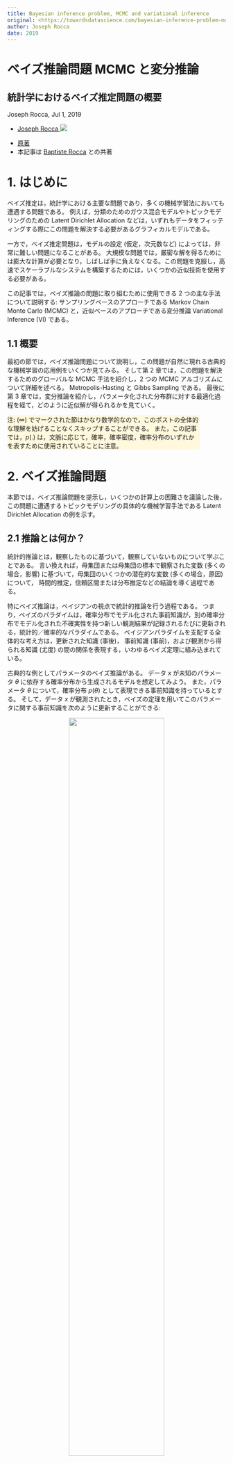 ```yaml
---
title: Bayesian inference problem, MCMC and variational inference
original: <https://towardsdatascience.com/bayesian-inference-problem-mcmc-and-variational-inference-25a8aa9bce29>
author: Joseph Rocca
date: 2019    
---    
```


# ベイズ推論問題 MCMC と変分推論
<!-- # Bayesian inference problem, MCMC and variational inference-->

## 統計学におけるベイズ推定問題の概要
<!-- Overview of the Bayesian inference problem in statistics. -->

Joseph Rocca, Jul 1, 2019

* [Joseph Rocca <img src="figures/2019Rocca_VAE_portrait.png">](https://medium.com/@joseph.rocca?source=post_page-----25a8aa9bce29--------------------------------)
<!-- (https://medium.com/@joseph.rocca?source=post_page-----f70510919f73--------------------------------) -->
<!-- * [Joseph Rocca <img src="https://miro.medium.com/fit/c/56/56/1*Ede150EkH-LDgY-m-SrmLg.png">](https://medium.com/@joseph.rocca?source=post_page-----f70510919f73--------------------------------) -->
* [原著](https://towardsdatascience.com/bayesian-inference-problem-mcmc-and-variational-inference-25a8aa9bce29)
* 本記事は [Baptiste Rocca](https://medium.com/u/20ad1309823a?source=post_page-----25a8aa9bce29--------------------------------) との共著


# 1. はじめに
<!-- ## Introduction -->

ベイズ推定は，統計学における主要な問題であり，多くの機械学習法においても遭遇する問題である。
例えば，分類のためのガウス混合モデルやトピックモデリングのための Latent Dirichlet Allocation などは，いずれもデータをフィッティングする際にこの問題を解決する必要があるグラフィカルモデルである。
<!-- Bayesian inference is a major problem in statistics that is also encountered in many machine learning methods. 
For example, Gaussian mixture models, for classification, or Latent Dirichlet Allocation, for topic modelling, are both graphical models requiring to solve such a problem when fitting the data. -->

一方で，ベイズ推定問題は，モデルの設定 (仮定，次元数など) によっては，非常に難しい問題になることがある。
大規模な問題では，厳密な解を得るためには膨大な計算が必要となり，しばしば手に負えなくなる。この問題を克服し，高速でスケーラブルなシステムを構築するためには，いくつかの近似技術を使用する必要がある。
<!-- Meanwhile, it can be noticed that Bayesian inference problems can sometimes be very difficult to solve depending on the model settings (assumptions, dimensionality, …). 
In large problems, exact solutions require, indeed, heavy computations that often become intractable and some approximation techniques have to be used to overcome this issue and build fast and scalable systems.  -->

この記事では，ベイズ推論の問題に取り組むために使用できる 2 つの主な手法について説明する: サンプリングベースのアプローチである Markov Chain Monte Carlo (MCMC) と，近似ベースのアプローチである変分推論 Variational Inference (VI) である。
<!-- In this post we will discuss the two main methods that can be used to tackle the Bayesian inference problem: Markov Chain Monte Carlo (MCMC), that is a sampling based approach, and Variational Inference (VI), that is an approximation based approach.  -->

## 1.1 概要
<!-- ## Outline -->

最初の節では，ベイズ推論問題について説明し，この問題が自然に現れる古典的な機械学習の応用例をいくつか見てみる。
そして第 2 章では，この問題を解決するためのグローバルな MCMC 手法を紹介し，2 つの MCMC アルゴリズムについて詳細を述べる。
Metropolis-Hasting と Gibbs Sampling である。
最後に第 3 章では，変分推論を紹介し，パラメータ化された分布群に対する最適化過程を経て，どのように近似解が得られるかを見ていく。
<!-- 
In the first section we will discuss the Bayesian inference problem and see some examples of classical machine learning applications in which this problem naturally appears. 
Then in the second section we will present globally MCMC technique to solve this problem and give some details about two MCMC algorithms: Metropolis-Hasting and Gibbs Sampling. 
Finally in the third section we will introduce Variational Inference and see how an approximate solution can be obtained following an optimisation process over a parametrised family of distributions. -->

<div style="background-color:cornsilk;width:88%;text-align:left">

注:  (∞) でマークされた節はかなり数学的なので，このポストの全体的な理解を妨げることなくスキップすることができる。
また，この記事では，$p(.)$ は，文脈に応じて，確率，確率密度，確率分布のいずれかを表すために使用されていることに注意。
<!-- >  Note. The subsection marked by a (∞) are pretty mathematical and can be skipped without hurting the global understanding of this post. 
Notice also that in this post p(.) is used to denote either probability, probability density or probability distribution depending on the context.-->
</div>

# 2. ベイズ推論問題
<!-- ## The Bayesian inference problem -->

本節では，ベイズ推論問題を提示し，いくつかの計算上の困難さを議論した後，この問題に遭遇するトピックモデリングの具体的な機械学習手法である Latent Dirichlet Allocation の例を示す。
<!-- In this section we present the Bayesian inference problem and discuss some computational difficulties before giving the example of Latent Dirichlet Allocation, a concrete machine learning technique of topic modelling in which this problem is encountered. -->

## 2.1 推論とは何か？
<!--## 2.1 What is inference? -->

統計的推論とは，観察したものに基づいて，観察していないものについて学ぶことである。
言い換えれば，母集団または母集団の標本で観察された変数 (多くの場合，影響) に基づいて，母集団のいくつかの潜在的な変数 (多くの場合，原因) について， 時間的推定，信頼区間または分布推定などの結論を導く過程である。
<!-- Statistical inference consists in learning about what we do not observe based on what we observe. 
In other words, it is the process of drawing conclusions such as punctual estimations, confidence intervals or distribution estimations about some latent variables (often causes) in a population, based on some observed variables (often effects) in this population or in a sample of this population. -->

特にベイズ推論は，ベイジアンの視点で統計的推論を行う過程である。
つまり，ベイズのパラダイムは，確率分布でモデル化された事前知識が，別の確率分布でモデル化された不確実性を持つ新しい観測結果が記録されるたびに更新される，統計的／確率的なパラダイムである。
ベイジアンパラダイムを支配する全体的な考え方は，更新された知識 (事後)，
事前知識 (事前)，および観測から得られる知識 (尤度) の間の関係を表現する，いわゆるベイズ定理に組み込まれている。
<!-- In particular, Bayesian inference is the process of producing statistical inference taking a Bayesian point of view. 
In short, the Bayesian paradigm is a statistical/probabilistic paradigm in which a prior knowledge, modelled by a probability distribution, is updated each time a new observation, whose uncertainty is modelled by another probability distribution, is recorded. 
The whole idea that rules the Bayesian paradigm is embed in the so called Bayes theorem that expresses the relation between the updated knowledge (the “posterior”), the prior knowledge (the “prior”) and the knowledge coming from the observation (the “likelihood”).
-->

古典的な例としてパラメータのベイズ推論がある。
データ $x$ が未知のパラメータ $\theta$ に依存する確率分布から生成されるモデルを想定してみよう。
また，パラメータ $\theta$ について，確率分布 $p(\theta)$ として表現できる事前知識を持っているとする。
そして，データ $x$ が観測されたとき，ベイズの定理を用いてこのパラメータに関する事前知識を次のように更新することができる:
<!-- A classical example is the Bayesian inference of parameters. 
Let’s assume a model where data x are generated from a probability distribution depending on an unknown parameter θ. 
Let’s also assume that we have a prior knowledge about the parameter θ that can be expressed as a probability distribution p(θ). 
Then, when data x are observed, we can update the prior knowledge about this parameter using the Bayes theorem as follows 
-->

<center>
<img src="figures/2019Rocca_fig1.jpg" width="66%"><br/>
<div style="width:49%;text-align:left;background-color:cornsilk">

図 1. 観測されたデータからパラメータを推定する際に適用されるベイズの定理の説明
<!-- Illustration of the Bayes theorem applied to the inference of a parameter given observed data. -->
</div></center>

## 2.2 計算上の問題点
<!-- ## Computational difficulties -->

ベイズの定理によれば，事後評価の計算には，事前，尤度，証拠の 3 つの項が必要であるとされている。
最初の 2 つは，想定されるモデルの一部であるため，簡単に表現することができる (多くの状況では，事前と尤度は明示的に知られている)。
しかし，3 つ目の項，つまり正規化係数は，以下のように計算する必要がある: 
<!-- The Bayes theorem tells us that the computation of the posterior requires three terms: a prior, a likelihood and an evidence. 
The first two can be expressed easily as they are part of the assumed model (in many situation, the prior and the likelihood are explicitly known). 
However, the third term, that is a normalisation factor, requires to be computed such that -->

$$
p(x)= \int_{\theta}p(x\vert\theta)\;p(\theta)\;d\theta.
$$

この積分は低次元ではそれほど困難なく計算できるが，高次元では難解になることがある。
この場合，事後分布を厳密に計算することは現実的に不可能であり，この事後分布を知る必要がある問題 (例えば，平均の計算など) の解を得るためには，何らかの近似的な手法を用いなければならない。
<!-- Although in low dimension this integral can be computed without too much difficulties, it can become intractable in higher dimensions. 
In this last case, the exact computation of the posterior distribution is practically infeasible and some approximation techniques have to be used to get solutions to problems that require to know this posterior (such as mean computation, for example).
-->

ベイズ推定問題には，例えば変数が離散的である場合の組合せ問題など，他の計算上の困難が生じることがあることに気付くことができる。
これらの困難を克服するために最もよく使われるアプローチとして，マルコフ連鎖モンテカルロ法と変分推論法がある。
この記事の後半で，特に「正規化因子問題」に焦点を当てて，この 2 つのアプローチについて説明するが，ベイズ推定に関連する他の計算上の困難に直面したときにも，これらの方法が重要になることを覚えておく必要がある。
<!-- We can notice that some other computational difficulties can arise from Bayesian inference problem such as, for example, combinatorics problems when some variables are discrete. 
Among the approaches that are the most used to overcome these difficulties we find Markov Chain Monte Carlo and Variational Inference methods. Later in this post, we will describe these two approaches focusing especially on the “normalisation factor problem” but one should keep in mind that these methods can also be precious when facing other computational difficulties related to Bayesian inference.
-->

次節以降でもう少し一般化するが，$x$ が所与であり，パラメータとして扱えるので，$\theta$ の確率分布が正規化因子まで定義されている状況に直面することができる。
<!-- In order to make things a lit bit more general for the upcoming sections, we can observe that, as x is supposed to be given and can, so, be teated as a parameter, we face a situation where we have a probability distribution on θ defined up to a normalisation factor
-->

$$
\pi_{x}(\theta) \equiv p(\theta\vert x)\propto p(x\vert\theta)\;p(\theta)\equiv g_{x}(\theta)
$$

次の 2 節で MCMC と VI を説明する前に，潜在ディレクリ配置 Latent Dirichlet Allocation を用いた機械学習におけるベイズ推論問題の具体例を挙げる。
<!-- Before describing MCMC and VI in the next two sections, let’s give a concrete example of Bayesian inference problem in machine learning with Latent Dirichlet Allocation. -->

### 2.2.1 例
<!-- ### 2.2.1 Example-->

ベイズ推定問題は、例えば確率的グラフィカルモデルを仮定した機械学習手法において，ある観測値が与えられたときに，そのモデルの潜在変数を復元したい場合に，自然に現れるものである。
トピックモデリングでは，LDA (Latent Dirichlet Allocation) 法がコーパス中のテキストの記述のためにこのようなモデルを定義している。
したがって，サイズ V の完全なコーパスの語彙と与えられたトピック数 T が与えられたとき，このモデルは以下のように仮定する:
<!--
Bayesian inference problem naturally appears, for example, in machine learning methods that assume a probabilistic graphical model and where, given some observations, we want to recover latent variables of the model. 
In topic modelling, the Latent Dirichlet Allocation (LDA) method defines such a model for the description of texts in a corpus. 
Thus, given the full corpus vocabulary of size V and a given number of topics T, the model assumes:
-->

- 各トピックについて，語彙に対する「トピック-単語」確率分布が存在する(Dirichlet 事前分布を仮定)。
- 各文書に対して，トピックに対する「文書-トピック」確率分布が存在する (これもディリクレ事前分布を仮定)。
- 文書内の各単語は，まず文書の「文書-トピック」分布からトピックを抽出し，次に，抽出されたトピックに付随する「トピック-単語」分布から単語を抽出するようにサンプリングされる。
<!-- - there exists, for each topic, a “topic-word” probability distribution over the vocabulary (with a Dirichlet prior assumed) 
- there exists, for each document, a “document-topic” probability distribution over the topics (with another Dirichlet prior assumed) 
- each word in a document have been sampled such that, first, we have sampled a topic from the “document-topic” distribution of the document and, second, we have sampled a word from the “topic-word” distribution attached to the sampled topic
-->

この手法の目的は，観測されたコーパスの潜在的なトピックと，各文書のトピック分解を推定することである (モデルで仮定されたディリクレ事前分布に由来)。
LDA の詳細は省略するが，非常に大雑把に言えば，コーパスに含まれる単語のベクトルを $w$, これらの単語に関連するトピックのベクトルを $z$ とすると，観測された $w$ に基づいてベイズ的手法で $z$ を推定することである。
<!-- The purpose of the method, whose name comes from the Dirichlet priors assumed in the model, is then to infer the latent topics in the observed corpus as well as the topic decomposition of each documents. 
Even if we won’t dive into details of LDA, we can say very roughly, denoting w the vector of words in the corpus and z the vector of topics associated to these words, that we want to infer z based on the observed w in a Bayesian way:
-->

$$
p(z\vert w) =\frac{p(w\vert z)p(z)}{p(w)} = \frac{p(w\vert z)p(z)}{\int_{z}p(w\vert z)\;p(z)\;dz}.
$$

ここでは，次元が大きいために正規化因子が絶対的に困難であることに加え，(問題のいくつかの変数が離散的であるため) 組合せ的な問題に直面し，MCMC か VI を使って近似解を得る必要がある。
トピックモデリングとその基礎となるベイズ推定問題に興味のある読者は LDA に関する [この参考文献](http://www.jmlr.org/papers/volume3/blei03a/blei03a.pdf) を参照。
<!-- Here, beyond the fact that the normalisation factor is absolutely intractable due to a huge dimensionality, we face a combinatoric challenge (as some variables of the problem are discrete) that require to use either MCMC or VI to get an approximate solution. 
The reader interested by topic modelling and its specific underlying Bayesian inference problem can take a look at this reference paper on LDA.
-->

<center>
<img src="figures/2019Rocca_fig2.jpg" width="77%"><br/>
<div style="background-color:cornsilk;width:66%;text-align:left">

図 2. Latent Dirichlet Allocation の説明図
<!-- Illustration of the Latent Dirichlet Allocation method. -->
</div></center>

# 3. マルコフ・チェーン・モンテカルロ法 (MCMC)
<!-- # Markov Chains Monte Carlo (MCMC)-->

先に述べたように，ベイズ推定問題を扱う際に直面する主な困難の 1 つは，正規化因子に由来するものである。
本節では，この問題とベイズ推定に関連する他のいくつかの計算上の困難を克服するための可能な解決策を構成する MCMC サンプリング法について説明する。
<!-- As we mentioned before, one of the main difficulty faced when dealing with a Bayesian inference problem comes from the normalisation factor. 
In this section we describe MCMC sampling methods that constitute a possible solution to overcome this issue as well as some others computational difficulties related to Bayesian inference.
-->

## 3.1 サンプリングの方法
<!-- ## 3.1 The sampling approach-->

サンプリング法の考え方は以下の通りである。
まず，ある係数まで定義された確率分布からサンプルを抽出する方法 (MCMC) があるとする。
すると，事後確率を含む難解な計算を扱う代わりに，この分布からサンプルを得て (正規化されていない部分の定義だけを用いて)， これらのサンプルを用いて平均や分散などの様々な時間的統計量を計算したり，カーネル密度推定によって分布を近似したりすることができる。
<!--The idea of sampling methods is the following. 
Let’s assume first that we have a way (MCMC) to draw samples from a probability distribution defined up to a factor. 
Then, instead of trying to deal with intractable computations involving the posterior, we can get samples from this distribution (using only the not normalised part definition) and use these samples to compute various punctual statistics such as mean and variance or even to approximate the distribution by Kernel Density Estimation.-->

次節で述べる VI 法とは対照的に，MCMC 法は調査した確率分布 (ベイズ推論の場合の事後値) に対してモデルを仮定しない。
その結果，これらの方法はバイアスは低いが分散が大きく，ほとんどの場合，VI から得られる結果よりもコストがかかるが，より正確であることを意味する。
<!-- Contrarily to VI methods described in the next section, MCMC approaches assume no model for the studied probability distribution (the posterior in the Bayesian inference case). 
As a consequence, these methods have a low bias but a high variance and it implies that results are most of the time more costly to obtain but also more accurate than the one we can get from VI. -->

本節の最後に，今述べたサンプリング過程は，ベイズ推定の事後分布に限定されるものではなく，より一般的に，確率分布がその正規化因子まで定義されているあらゆる状況で使用できることを，もう一度概説する。
<!-- To conclude this subsection, we outline once more the fact that this sampling process we just described is not constrained to the Bayesian inference of posterior distribution and can also, more generally, be used in any situation where a probability distribution is defined up to its normalisation factor.-->

<center>
<img src="figures/2019Rocca_fig3.jpg" width="88%">
<div style="background-color:cornsilk;width:49%;text-align:left">

図 3. サンプリング手法（MCMC）の説明図。
<!-- Illustration of the sampling approach (MCMC). -->
</div></center>

## 3.2 MCMC の考え方
<!-- ## 3.2 The idea of MCMC-->

統計学において，マルコフ連鎖モンテカルロ法は，与えられた確率分布からサンプルを生成することを目的としている。
この手法の名前の「モンテカルロ」の部分はサンプリングの目的からきており「マルコフ連鎖」の部分はこれらのサンプルを得る方法からきている (読者は [マルコフ連鎖についての入門記事](https://towardsdatascience.com/brief-introduction-to-markov-chains-2c8cab9c98ab) を参照)。
<!-- In statistics, Markov Chain Monte Carlo algorithms are aimed at generating samples from a given probability distribution. 
The “Monte Carlo” part of the method’s name is due to the sampling purpose whereas the “Markov Chain” part comes from the way we obtain these samples (we refer the reader to our introductory post on Markov Chains). -->

サンプルを生成するためには，サンプリングしたい定常分布を持つマルコフ連鎖を設定することである。
そして，そのマルコフ連鎖から，定常状態に (ほぼ) 到達するのに十分な長さのランダムな状態列をシミュレートし，生成されたいくつかの状態をサンプルとして保持することができる。
<!-- In order to produce samples, the idea is to set up a Markov Chain whose stationary distribution is the one we want to sample from. 
Then, we can simulate a random sequence of states from that Markov Chain that is long enough to (almost) reach the steady state and then keep some generated states as our samples. -->

確率変数の生成手法の中でも MCMC はかなり高度な手法であり (他の手法については [GAN に関する投稿](https://towardsdatascience.com/understanding-generative-adversarial-networks-gans-cd6e4651a29) ですでに説明した)，**乗法定数までしか定義できない非常に難しい確率分布からサンプルを取得することが可能** である。
MCMC で正規化されていない分布からサンプルを得ることができるという直感に反する事実は，これらの正規化因子に影響されないマルコフ連鎖を定義する特定の方法からきています。
<!--Among the random variables generation techniques, MCMC is a pretty advanced kind of methods (we already discussed an other method in our post about GANs) that makes possible to get samples from a very difficult probability distribution potentially defined only up to a multiplicative constant. 
The counter-intuitive fact that we can obtain, with MCMC, samples from a distribution not well normalised comes from the specific way we define the Markov Chain that is not sensitive to these normalisation factor. -->


<center>
<img src="figures/2019Rocca_fig4.png" width="88%"><br/>
<!-- <img src="https://miro.medium.com/max/1400/1*AZBh2kDanLoTFmb3yzErGQ@2x.png" width="77%"><br/> -->
<div style="background-color:cornsilk;width:66%;text-align:left">

図 4. マルコフ連鎖モンテカルロ法は，因子まで定義できる難しい確率分布からサンプルを生成することを目的としている
<!-- The Markov Chain Monte Carlo approach is aimed at generating samples from a difficult probability distribution that can be defined up to a factor. -->
</div></center>

## 3.3 マルコフ連鎖の定義
<!-- ## 3.3 Definition of the Markov Chain-->

MCMC のアプローチ全体は，サンプリングしたいものを定常分布とするマルコフ連鎖を構築する能力に基づいている。
これを実現するために，メトロポリス・ヘイスティングとギブスサンプリングのアルゴリズムは，両方ともマルコフ連鎖の特別な性質である可逆性を利用する。
<!-- The whole MCMC approach is based on the ability to build a Markov Chain whose stationary distribution is the one we want to sample from. 
In order to do so, Metropolis-Hasting and Gibbs Sampling algorithms both use a particular property of Markov Chains: reversibility.-->

遷移確率を持つ状態空間 E 上のマルコフ連鎖を以下のように定義する:
<!-- A Markov Chain over a state space E with transition probabilities denoted by  -->

$$
\kappa(\alpha,\beta)\equiv p(X_ {n+1}=\beta\vert X_ {n}=\alpha),
$$

次のような確率分布 $\gamma$ が可逆であると言う。<!-- is said to be reversible if there exists a probability distribution γ such that -->

$$
\kappa(\alpha,\beta)\gamma(\alpha)=\kappa(\beta,\alpha)\gamma(\beta)\hspace{2cm}\forall \alpha,\beta\in E
$$

このようなマルコフ連鎖では，以下を容易に確認できる
<!-- For such Markov Chain, we can easily verify that we have -->

$$
\int_ {\beta\in E}\kappa(\beta,\alpha)\gamma(\beta)\,d\beta=\int_ {\beta\in E}\kappa(\alpha,\beta)\gamma(\alpha)\,d\beta=\gamma(\alpha)
$$

であり $\gamma$ は定常分布 (マルコフ連鎖が既約なら唯一) である。
<!-- and, then, γ is a stationary distribution (the only one if the Markov Chain is irreducible). -->

ここで，標本化したい確率分布 $\pi$ が，ある因子までしか定義されていないと仮定する
<!-- Let’s now assume that the probability distribution π we want to sample from is only defined up to a factor-->

$$
\pi(\cdot)=C\times g(\cdot)\propto g(\cdot)
$$

(ここで C は未知の乗法定数)。
以下の同値が成立することに気づくことができる。
<!-- (where C is the unknown multiplicative constant). 
We can notice that the following equivalence holds-->

$$
\begin{aligned}
\kappa(\alpha,\beta)\pi(\alpha) &= \kappa(\beta,\alpha)\pi(\beta) \hspace{1cm}\forall \alpha,\beta\in E\\
\Leftrightarrow \kappa(\alpha,\beta)g(\alpha) &=\kappa(\beta,\alpha)g(\beta)\hspace{1cm}\forall\alpha,\beta\in E\\
\end{aligned}
$$

そして，最後の等式を検証するために定義された遷移確率  $\kappa(\cdot,\cdot)$ を持つマルコフ連鎖は，予想通り $\pi$ を定常分布として持つことになる。
このように，明示的に計算できない確率分布 $\pi$ を定常分布に持つマルコフ連鎖を定義することができる。
<!-- and, then, a Markov Chain with transition probabilities k(.,.) defined to verify the last equality will have, as expected, π as stationary distribution. 
Thus, we can define a Markov Chain that have for stationary distribution a probability distribution π that can’t be explicitly computed.-->


## 3.4 ギブスサンプリング遷移 (∞)
<!-- ### The Gibbs Sampling transitions (∞)-->

定義したいマルコフ連鎖が D 次元で，次のようなものであるとする: 
<!-- Let’s assume that the Markov Chain we want to define is D-dimensional, such that -->

$$
X_ {n} = \left(X_ {n,1}, X_ {n,2},\ldots, X_ {n,D}\right)
$$

**ギブスサンプリング法** は，結合確率が難解でも，ある一次元の条件付き分布が他の次元から与えられると計算できる，という仮定に基づいている。
この考え方に基づき，反復回数 $n+1$ において，次に訪れる状態が以下のような処理で与えられるように遷移が定義される。
<!-- The Gibbs Sampling method is based on the assumption that, even if the joint probability is intractable, the conditional distribution of a single dimension given the others can be computed. 
Based on this idea, transitions are defined such that, at iteration n+1, the next state to be visited is given by the following process.
-->

まず $X_ {n}$ の D 次元の中からランダムに整数 $d$ を選択する。
次に，他の次元を固定とした場合の条件付き確率に従って，その次元の新しい値をサンプリングする。
<!-- First we randomly choose an integer d among the D dimensions of X_n. 
Then we sample a new value for that dimension according to the corresponding conditional probability given that all the other dimensions are kept fixed: -->

$$
d\sim \text{Uniform}(\{1,2,\ldots,D\}), X_ {(n+1),j}= X_ {n,j}\hspace{1cm}\forall j\ne d\text{ and }X_ {(n+1),d}
\sim \pi_ {d}(\cdot\vert X_ {n,\neg d})
$$

ここで <!-- where -->

$$
\pi_ {d}(\cdot\vert X_ {n,\neg d})
=\frac{\pi(X_ {n,1},\ldots,X_ {n,(d-1)}\cdot X_ {n,(d+1)},\ldots, X_ {n,D})}{
    \int \pi(X_ {n,1},\ldots,X_ {n,(d-1)}\cdot X_ {n,(d+1)},\ldots, X_ {n,D})\,du}
=\frac{g(X_ {n,1},\ldots,X_ {n,(d-1)}\cdot X_ {n,(d+1)},\ldots, X_ {n,D})}{
    \int g(X_ {n,1},\ldots,X_ {n,(d-1)}\cdot X_ {n,(d+1)},\ldots, X_ {n,D})\,du}
$$

は，他のすべての次元が与えられたときの d 番目の次元の条件付き分布である。
<!-- is the conditional distribution of the d-th dimension given all the other dimensions.-->

形式的には
<!--Formally, if we denote -->

$$
\alpha\sim_{d}\beta \Leftrightarrow \alpha_ {i}=\beta_ {i}\hspace{1cm}\forall i\ne d
$$

とすると、遷移確率は次のように書ける
<!-- the transition probabilities can then be written -->

$$
\kappa(\alpha,\beta)= \left\{\begin{aligned}
\frac{1}{D} \frac{g(\beta)}{\int_ {\gamma\sim_ {d}\alpha} g(\gamma)d\gamma} & \hspace{1cm}\text{ if }\beta\sim_ {d}\alpha\\
0                                                                           & \hspace{1cm}\text{ otherwise}\\
\end{aligned}\right.
\hspace{1cm}\forall \beta\ne\alpha
$$

で期待通りの局所的なバランスが検証され，唯一の非自明なケースとなった。
<!-- and, so, the local balance is verified as expected with, for the only non-trivial case,-->

$$
g(\alpha)\kappa(\alpha,\beta)
= \frac{1}{D}\frac{g(\alpha)g(\beta)}{\int_ {\gamma\sim_ {d}\alpha}g(\gamma)d\gamma}
= \frac{1}{D}\frac{g(\beta)g(\alpha)}{\int_ {\gamma\sim_ {d}\beta}g(\gamma)d\gamma}
= g(\beta)\kappa(\beta,\alpha)
$$

## 3.5 メトロポリス・ヘイスティング遷移(∞)
<!-- ## 3.5 The Metropolis-Hasting transitions (∞)-->

ギブス法に関わる条件付き分布でさえ，あまりにも複雑で求めることができない場合がある。
そのような場合には，メトロポリス・ヘイスティングを利用することができる。
そのために，まず遷移を示唆する役割を果たす側面の遷移確率 $h(\cdot,\cdot)$  を定義する。
そして，反復 $n+1$ において，マルコフ連鎖が次に訪れるべき 状態を次のような過程で定義する。
まず，$h$ から「提案された遷移」$x$ を引き，それを受け入れる関連確率 $r$ を計算する。
<!--
Sometimes even conditional distributions involved in Gibbs methods are far too complex to be obtained. 
In such cases, Metropolis-Hasting can then be used. 
For this, we start by defining a side transition probability h(.,.) that will serve at suggesting transitions. 
Then, at iteration n+1, the next state to be visited by the Markov Chain is defined by the following process. 
We first draw a “suggested transition” x from h and compute a related probability r to accept it:
-->

$$
x\sim h(X_ {n},\cdot)\hspace{1cm}\text{and}\hspace{1cm}r=\min\left(1,\frac{g(x)h(x,X_ {n})}{g(X_ {n})h(X_ {n},x)}\right)
$$

そして、有効な遷移は以下のように選択される:
<!-- Then the effective transition is chosen such that-->

$$
X_ {n+1}=\left\{
\begin{aligned}
x      & \hspace{1cm}\text{ with probability } r\\
X_ {n} & \hspace{1cm}\text{ with probability } 1-r\\
\end{aligned}\right.
$$

形式的には，遷移確率は以下のように書くことができる: 
<!-- Formally, the transition probabilities can then be written -->

$$
\kappa(\alpha,\beta)= h(\alpha,\beta)\min\left(1,\frac{g(\beta)h(\beta,\alpha)}{g(\alpha)h(\alpha,\beta)}\right)\hspace{1cm}\forall\beta\ne\alpha
$$

ということで，予想通りローカルバランスが検証された。
<!-- and, so, the local balance is verified as expected-->

$$
\begin{aligned}
g(\alpha)\kappa(\alpha,\beta) &= g(\alpha)h(\alpha,\beta)\min\left(1,\frac{g(\beta)h(\beta,\alpha)}{g(\alpha)h(\alpha,\beta)}\right)=\min(g(\alpha)h(\alpha,\beta),g(\beta)h(\beta,\alpha))\\
                              &= g(\alpha)h(\alpha,\beta)\min\left(1,\frac{g(\beta)h(\beta,\alpha)}{g(\alpha)h(\alpha,\beta)}\right)=g(\beta)\kappa(\beta,\alpha)\\
\end{aligned}
$$

## 3.6 サンプリング過程
<!-- ## 3.6 The sampling process-->

マルコフ連鎖が定義できたら，ランダムな状態列 (ランダムに初期化) をシミュレートし，そのうちのいくつかは，目標とする分布に従うと同時に独立であるサンプルを得るように選択し続けることができる。
<!-- Once our Markov Chain has been defined, we can simulate a random sequence of states (randomly initialised) and keep some of them chosen such as to obtain samples that, both, follow the targeted distribution and are independent. -->

まず，狙った分布に (ほぼ) 従うサンプルを得るためには，マルコフ連鎖の定常状態 (定常状態は理論的には漸近的にしか到達しない) にほぼ到達するような生成系列の先頭から十分遠い状態のみを考慮する必要がある。
したがって，最初にシミュレートされた状態はサンプルとして使用できず，定常状態に到達するために必要なこの段階をバーンイン時間と呼ぶ。
実際には，このバーンイン時間の長さを知ることはかなり困難であることに注意。
<!-- First, in order to have samples that (almost) follow the targeted distribution, we need to only consider states far enough from the beginning of the generated sequence to have almost reach the steady state of the Markov Chain (the steady state being, in theory, only asymptotically reached). 
Thus, the first simulated states are not usable as samples and we call this phase required to reach stationarity the burn-in time. 
Notice that, in practice it is pretty difficult to know how long this burn-in time has to be. -->

次に (ほぼ) 独立なサンプルを得るためには，バーンイン時間後の系列の連続した状態を全て保持することはできない。
実際，マルコフ連鎖の定義では，2 つの連続した状態の間に強い相関があることを意味しており，ほぼ独立とみなせるほど互いに離れている状態のみをサンプルとして保持する必要がある。
実際には，ほぼ独立とみなされるために 2 つの状態の間に必要なラグは，自己相関関数の分析によって推定することができる (数値の場合のみ)。
<!--
Second, in order to have (almost) independent samples, we can’t keep all the successive states of the sequence after the burn-in time. 
Indeed, the Markov Chain definition implies a strong correlation between two successive states and we then need to keep as samples only states that are far enough from each other to be considered as almost independent.
In practice, the lag required between two states to be considered as almost independent can be estimated through the analysis of the autocorrelation function (only for numeric values).
-->

そこで，目標とする分布に従う独立なサンプルを得るために，生成された系列から，互いにラグ L だけ離れていて，バーンイン時間 B の後に来る状態を保持することにする。
従って，マルコフ連鎖の連続する状態を 
<!-- So, in order to get our independent samples that follow the targeted distribution, we keep states from the generated sequence that are separated from each other by a lag L and that come after the burn-in time B. 
Thus, if the successive states of the Markov Chain are denoted 
-->

$$
(X_ {n})_ {n\ge0}= X_ {0},X_ {1}, X_ {2},\ldots
$$

のみをサンプルとする。
<!-- we only keep as our samples the states-->

$$
X_ {B}, X_ {B+L}, X_ {B+2L}, X_ {B+3L},\ldots
$$

<center>
<img src="figures/2019Rocca_fig5.png" width="77%"><br/>
<!-- <img src="https://miro.medium.com/max/1400/1*IH4LadJXK8wBHTAMvVQkfw@2x.png" width="66%"> -->
<div style="background-color:cornsilk;width:66%;text-align:left">

図 5. MCMC サンプリングではバーンイン時間とラグを考慮する必要がある。
<!-- MCMC sampling requires to consider both a burn-in time and a lag. -->
</div></center>


# 4. 変分推論 (VI)
<!-- # 4. Variational Inference (VI)-->

推論問題に関連する計算の難しさを克服するもう一つの可能な方法は，パラメター化された族の中から分布の最良の近似を見つけることからなる変分推論法を用いることである。
この最良の近似を見つけるために，我々は (族のパラメータに対する) 最適化処理に従う。
<!--
Another possible way to overcome computational difficulties related to inference problem is to use Variational Inference methods that consist in finding the best approximation of a distribution among a parametrised family. 
In order to find this best approximation, we follow an optimisation process (over the family parameters) that only require the targeted distribution to be defined up to a factor.
-->

## 4.1 近似アプローチ
<!-- ## 4.1 The approximation approach-->

VI 法は，ある複雑な目標確率分布の最良の近似を，与えられた族の中から探索することからなる。
具体的には，パラメータ化された分布族を定義し，パラメータ上で最適化し，よく定義された誤差尺度に関して，目標に最も近い要素を得るというものである。
<!--
VI methods consist in searching for the best approximation of some complex target probability distribution among a given family. 
More specifically, the idea is to define a parametrised family of distributions and to optimise over the parameters to obtain the closest element to the target with respect to a well defined error measure.
-->

ここでまだ，正規化因子 C までで定義された確率分布 $\pi$ を考える。
<!-- Let’s still consider our probability distribution π defined up to a normalisation factor C:-->

$$
\pi(\cdot)=C\times g(\cdot)\propto g(\cdot)
$$

そして，より数学的に，パラメトリックな分布の族を表すと，以下のようになる: 
<!-- Then, in more mathematical terms, if we denote the parametrised family of distributions-->

$$
\mathcal{F}_ {\Omega} = \left\{f_ {\omega};\omega\in\Omega\right\}\hspace{2cm}\Omega\equiv\text{ set possible parameters}
$$

とし，2 つの分布 $p$ と $q$ の間の誤差尺度 $E(p,q)$ を考え，次のような最適なパラメータを探索する。
<!-- and we consider the error measure E(p,q) between two distributions p and q, we search for the best parameter such that-->

$$
\omega^ {\star}=\text{argmin}_ {\omega\in\Omega} E(f_ {\omega},\pi)
$$

もし $\pi$ を明示的に正規化することなくこの最小化問題を解くことができれば，難解な計算を扱う代わりに，$f_ {\omega}^ {\star}$ を近似値として用いて様々な量を推定することができるようになる。
変分推論が意味する最適化問題は，直接の計算 (正規化，組合せ論,...) よりはるかに単純に扱えるはずである。
<!-- If we can solve this minimisation problem without having to explicitly normalise π, we can use f_𝜔* as an approximation to estimate various quantities instead of dealing with intractable computations. 
The optimisation problem implied by variational inference approaches is, indeed, supposed to be much simpler to handle than issues coming from direct computations (normalisation, combinatorics, …).-->

サンプリングアプローチとは異なり，モデル (パラメトリック族) が仮定されるため，バイアスがかかるが分散も小さくなる。
一般に VI 法は MCMC 法より精度が劣るが，より速く結果が得られる。
これらの方法は，大規模で非常に統計的な問題によりよく適応している。
<!-- Contrarily to sampling approaches, a model is assumed (the parametrised family), implying a bias but also a lower variance. 
In general VI methods are less accurate that MCMC ones but produce results much faster: these methods are better adapted to big scale, very statistical, problems.
-->

<center>
<img src="figures/2019Rocca_fig6.png" width="77%"><br/>
<!-- <img src="https://miro.medium.com/max/1400/1*Ei3-DC1_4RRzaDYfOOHbZA@2x.png" width="77%"><br/> -->
<div style="background-color:cornsilk;width:66%;text-align:left">

図 6. 近似アプローチ (変分推論) の説明図
<!-- Illustration of the approximation approach (Variational Inference). -->
</div></center>


## 4.2 分布族
<!-- ## 4.2 Family of distribution-->

最初に設定する必要があるのは，最良の近似を探索する空間を定義するパラメータ化された分布族である。
<!-- The first thing we need to set up is the parametrised family of distributions that defines the space in which we search for our best approximation. -->

族を選択することで，手法の偏りと複雑さの両方を制御するモデルが定義される。
かなり限定的なモデル (単純族) を仮定すると，バイアスは高くなるが，最適化処理は単純になる。
逆に，かなり自由なモデル (複雑な族) を仮定すると，バイアスはかなり低くなるが，最適化は難しくなります (難解ではないにしても)。
このように，最終的な近似の品質を保証するのに十分な複雑な族と，最適化処理を扱いやすくするのに十分な単純な族の間の適切なバランスを見出す必要がある。
もし，族内のどの分布も目標分布に近くない場合は，最良の近似であっても悪い結果になることを心に留めておく必要がある。
<!--
The choice of the family defines a model that control both the bias and the complexity of the method. 
If we assume a pretty restrictive model (simple family) then we have a high bias but the optimisation process is simple. 
On the contrary, if we assume a pretty free model (complex family) the bias is much lower but the optimisation is harder (if not intractable). 
Thus, we have to find the right balance between a family that is complex enough to ensure a good quality of the final approximation and a family that is simple enough to make the optimisation process tractable. 
We should keep in mind that if no distribution in the family is close to the target distribution, then even the best approximation can give poor results.
-->

**平均場変分族** は，考慮されたランダムベクトルのすべての成分が独立である確率分布族である。
この系列の分布は，各独立成分が積の異なる因子によって支配されるような積密度を持つ。
したがって，平均場変分族に属する分布は，次のように書くことができる密度を持つ。
<!-- The mean-field variational family is a family of probability distributions where all the components of the considered random vector are independent. 
Distributions from this family have product densities such that each independent component is governed by a distinct factor of the product. 
Thus, a distribution that belongs to the mean-field variational family has a density that can be written -->

$$
f(z)=\prod_ {j=1}^ {m}f_ {j}(z_ {j})
$$

ここで $m$ 次元の確率変数 $z$ を仮定している。
表記が省略されていても，すべての密度 $f_ {j}$  はパラメータ化されていることに注意。
例えば，各密度 $f_ {j}$ が平均と分散のパラメータを持つ正規分布である場合，大域的密度 $f$ はすべての独立した要因から来るパラメータのセットによって定義され，最適化はこのパラメータのセット全体に対して行わる。
<!-- where we have assumed a m-dimensional random variable z. 
Notice that, even if it has been omitted in the notation, all the densities f_j are parametrised. 
So, for example, if each density f_j is a Gaussian with both mean and variance parameters, the global density f is then defined by a set of parameters coming from all the independent factors and the optimisation is done over this entire set of parameters.
-->

<center>
<img src="figures/2019Rocca_fig7.png" width="77%"><br/>
<!-- <img src="https://miro.medium.com/max/1400/1*6N1m9kwigxbMVn1OHlun3w@2x.png" width="77%"> -->
<div style="background-color:cornsilk;width:66%;text-align:left">

図 7. 変分推論における分布族の選択は，最適化処理過程の難易度と最終的な近似の質の両方を設定する
<!-- The choice of the family in variational inference sets both the difficulty of the optimisation process and the quality of the final approximation. -->
</div></center>


## 4.3 カルバック・ライブラー・ダイバージェンス
<!-- ## 4.3 Kullback-Leibler divergence-->

分布族が定義されれば，与えられた確率分布 (正規化因子まで明示的に定義されている) の最良の近似を，この分布族の中からどのように見つけるか，という問題である。
最良近似は明らかに我々が考慮する誤差測定の性質に依存するとしても，我々が比較したいのは量そのものよりも量分布 (確率分布としてはユニタリーでなければならない) なので、最小化問題は正規化因子に敏感であってはならないと考えるのは極めて自然だと思われる。
<!--
Once the family has been defined, one major question remains: how to find, among this family, the best approximation of a given probability distribution (explicitly defined up to its normalisation factor)? 
Even if the best approximation obviously depends on the nature of the error measure we consider, it seems pretty natural to assume that the minimisation problem should not be sensitive to normalisation factors as we want to compare masses distributions more than masses themselves (that have to be unitary for probability distributions).
-->

そこで，カルバック・ライブラー (KL) ダイバージェンスを定義し，この尺度が問題を正規化要因に左右されなくすることを見てみよう。
$p$ と $q$ を 2 つの分布とすると，KL ダイバージェンスは以下のように定義される: 
<!-- So, let’s now define the Kullback-Leibler (KL) divergence and see that this measure makes the problem insensitive to normalisation factors. 
If p and q are two distributions, the KL divergence is defined as follows
-->

$$
KL(p,q)=\mathbb{E}_ {z\sim p}\left[\log p(z)\right] - \mathbb{E}_ {z\sim p}\left[\log q(z)\right]
$$

この定義により，容易に以下を得る:
<!-- From that definition, we can pretty easily see that we have -->

$$
KL(f_ {\omega}, C_ {g})=\mathbb{E}_ {z\sim f_ {\omega}}\left[\log f_ {\omega}(z)\right]-\mathbb{E}_ {z\sim f_ {\omega}}\left[\log(C_ {g}(z))\right]
= \mathbb{E}_ {z\sim f_ {\omega}}\left[\log f_ {\omega}(z)\right]-\mathbb{E}_ {z\sim f_ {\omega}}\left[\log g(z)\right] -\log C.
$$

これは最小化問題に対して以下の等式を意味する。
<!-- which implies the following equality for our minimisation problem -->

$$
\omega^ {\star}=\text{arg min}_ {\omega\in\Omega}\text{KL}(f_ {\omega},\pi)=\text{arg min}_ {\omega\in\Omega}\text{KL}(f_ {\omega}, C_ {g}) = \text{arg min}_ {\omega\in\Omega}\text{KL}(f_ {\omega}, g)
$$

このように，誤差指標として KL ダイバージェンスを選択した場合，最適化処理は乗法係数に影響されず，予想されたように，対象となる分布の苦しい正規化因子を計算することなく，パラメトリックな分布群の中から最良の近似値を探索することができる。
<!-- Thus, when choosing KL divergence as our error measure, the optimisation process is not sensitive to multiplicative coefficients and we can search for the best approximation among our parametrised family of distributions without having to compute the painful normalisation factor of the targeted distribution, as it was expected. -->

最後に，副次的な事実として KL ダイバージェンスは交差エントロピーからエントロピーを引いたものであり，情報理論において素晴らしい解釈を持っていることに注目して，本節を締めくくる。
<!-- Finally, as a side fact, we can conclude this subsection by noticing for the interested readers that the KL divergence is the cross-entropy minus the entropy and has a nice interpretation in information theory. -->

## 4.4 最適化処理と直観的な理解
<!-- ## 4.4 Optimisation process and intuition-->

パラメトリック族と誤差測定の両方が定義されると，パラメータを初期化し (ランダムに，または明確に定義された戦略に従って)，最適化に進むことができる。
勾配降下や座標降下など，いくつかの古典的な最適化手法を用いることができ，実際には局所的な最適値に到達することになる。
<!--
Once both the parametrised family and the error measure have been defined, we can initialise the parameters (randomly or according to a well defined strategy) and proceed to the optimisation. 
Several classical optimisation techniques can be used such as gradient descent or coordinate descent that will lead, in practice, to a local optimum.
-->

この最適化過程をよりよく理解するために，ベイズ推定問題の具体的なケースに戻り，次のような事後分布を仮定する。
<!-- In order to better understand this optimisation process, let’s take an example and go back to the specific case of the Bayesian inference problem where we assume a posterior such that
-->

$$
p(z\vert x)\propto p(x\vert z)p(z) = p(x,z)
$$

この場合，変分推論を用いてこの事後推定値の近似値を得ようとすると，以下の最適化過程を解く必要がある (パラメター化された族が定義され，誤差指標として KLダイバージェンスを仮定する場合)。
<!-- In this case, if we want to get an approximation of this posterior using variational inference, we have to solve the following optimisation process (assuming the parametrised family defined and KL divergence as error measure) -->

$$
\begin{aligned}
\omega^ {\star} &=\text{argmin}_ {\omega\in\Omega} \text{KL}(f_ {\omega}(z), p(z\vert x))\\
 &=\text{argmin}_ {\omega\in\Omega} \text{KL}(f_ {\omega}(z), p(x,z))\\
 &=\text{argmax}_ {\omega\in\Omega} \left(-\text{KL}(f_ {\omega}(z), p(x,z)\right)\\
 &=\text{argmax}_ {\omega\in\Omega}\left(\mathbb{E}_ {z\sim f_ {\omega}}\left[\log p(z)\right] + \mathbb{E}_ {z\sim f_ {\omega}}\left[\log p(x\vert z)   \right] - \mathbb{E}_ {z\sim f_ {\omega}}\left[\log f_ {\omega}(z)\right]\right)\\
 &=\text{argmax}_ {\omega\in\Omega} \left(\mathbb{E}_ {z\sim f_ {\omega}}\left[\log p(x\vert z)\right]- \text{KL}(f_ {\omega},p(z))\right)\\
\end{aligned}
$$

最後の等式は，近似値がどのようにその量を分配するように促されるかをよりよく理解するのに役立つ。
最初の項は，期待対数尤度で，観測されたデータを最もよく説明する潜在変数 $z$ の値に近似の量を配置するようにパラメータを調整する傾向がある。
第 2 項は，近似と事前分布の間の負の KL ダイバージェンスであり，近似を事前分布に近づけるためにパラメータを調整する傾向がある。
したがって，この目的関数は，通常の事前分布と尤度のバランスをよく表している。
<!-- The last equality helps us to better understand how the approximation is encouraged to distribute its mass. 
The first term is the expected log-likelihood that tends to adjust parameters so that to place the mass of the approximation on values of the latent variables z that explain the best the observed data. 
The second term is the negative KL divergence between the approximation and the prior that tends to adjust the parameters in order to make the approximation be close to the prior distribution. 
Thus, this objective function expresses pretty well the usual prior/likelihood balance.
-->

<center>
<img src="figures/2019Rocca_fig8.png" width="77%"><br/>
<!-- <img src="https://miro.medium.com/max/1400/1*z53f0HAcO4DkAU1KWVVrQg@2x.png" width="88%"> -->
<div style="background-color:cornsilk;width:66%;text-align:left">

図 8. 変分推論アプローチの最適化過程
<!-- Optimisation process of the Variational Inference approach. -->
</div></center>


# 5. お持ち帰り
<!-- # Takeaways-->

この記事の主な点，以下の通り:
<!-- The main takeways of this article are: -->

* ベイズ推定は統計学や機械学習におけるかなり古典的な問題で，よく知られたベイズの定理に依存している。その主な欠点は，ほとんどの場合，いくつかの非常に重い計算である。
* マルコフ連鎖モンテカルロ法 (MCMC) は，非常に複雑な密度や，ある係数まで定義された密度からサンプルをシミュレートすることを目的としている。
* MCMC は，ベイズ推定において，難解な計算を扱う代わりに，事後的に「正規化されていない部分」から直接，作業するためのサンプルを生成するために使用することができる。
* 変分推論 (VI) は分布を近似するための手法で，パラメータに対する最適化処理を用いて，与えられた族の中から最良の近似を見つける。
* VI 最適化処理は対象分布の乗法定数に影響されないので，ある正規化係数までしか定義されていない事後分布を近似するのに使用できる。

<!--
* Bayesian inference is a pretty classical problem in statistics and machine learning that relies on the well known Bayes theorem and whose main drawback lies, most of the time, in some very heavy computations 
* Markov Chain Monte Carlo (MCMC) methods are aimed at simulating samples from densities that can be very complex and/or defined up to a factor 
* MCMC can be used in Bayesian inference in order to generate, directly from the “not normalised part” of the posterior, samples to work with instead of dealing with intractable computations 
* Variational Inference (VI) is a method for approximating distributions that uses an optimisation process over parameters to find the best approximation among a given family 
* VI optimisation process is not sensitive to multiplicative constant in the target distribution and, so, the method can be used to approximate a posterior only defined up to a normalisation factor
-->

すでに述べたように，MCMC 法と VI 法は異なる特性を持っており，それは異なる典型的な使用例を意味する。
一方では MCMC アプローチのサンプリング処理はかなり重いが，バイアスがないので，正確な結果を期待する場合には，時間を気にせずこれらの方法が好まれる。
一方 VI 法における族の選択は，明らかにバイアスをもたらす。だが，合理的な最適化処理を伴うので，これらの方法は，高速計算を必要とする非常に大規模な推論問題に特に適応している。
<!-- As already mentioned, MCMC and VI methods have different properties that imply different typical use cases. 
In one hand, the sampling process of MCMC approaches is pretty heavy but has no bias and, so, these methods are preferred when accurate results are expected, without regards to the time it takes. 
In the other hand, although the choice of the family in VI methods can clearly introduce a bias, it comes along with a reasonable optimisation process that makes these methods particularly adapted to very large scale inference problem requiring fast computations.
-->

MCMC と VI とのその他の比較は，[変分推論: 統計学者のためのレビュー](https://arxiv.org/pdf/1601.00670.pdf) 論文に記載されている。
VI にしか興味がない読者には強くお勧めする。
MCMC についての詳しい情報は，[この一般的な紹介論文](https://pdfs.semanticscholar.org/21a9/2825dcec23c743e77451ff5b5ee6b1091651.pdf) と，[機械学習指向の紹介論文](https://www.cs.ubc.ca/~arnaud/andrieu_defreitas_doucet_jordan_intromontecarlomachinelearning.pdf) をお勧めする。
LDA に適用される Gibbs サンプリングについてもっと知りたい方は，[Tutorial on Topic Modelling and Gibbs Sampling](http://u.cs.biu.ac.il/~89-680/darling-lda.pdf) を参照 ([LDA Gibbs Sampler についての講義ノート](http://www2.cs.uh.edu/~arjun/courses/advnlp/LDA_Derivation.pdf) と合わせて，慎重に導出することができる)。
<!-- Additional comparisons between MCMC and VI can be found in the excellent Variational Inference: A Review For Statisticians, that we also highly recommend for readers interested in VI only. 
For further readings about MCMC, we recommend this general introduction as well as this machine learning oriented introduction. The reader interested to learn more about Gibbs Sampling applied to LDA can refer to this Tutorial on Topic Modelling and Gibbs Sampling (combined with these lecture note on LDA Gibbs Sampler for cautious derivation).
-->

最後に，少しおちゃらけて，次回の記事で変分推論に基づく深層学習のアプローチである変分自己符号化器について述べることにしましょう。
それではご期待ください。
<!-- Finally, let’s conclude with a little bit of teasing and mention that in an upcoming post we will discuss Variational Auto Encoder, a deep learning approach that is based on variational inference… so stay tuned! -->

読んでくださってありがとうございます！もしあなたがそれに値すると思ったら、お気軽にシェアしてください。
<!-- Thanks for reading and feel free to share if you think it deserves to be! -->
